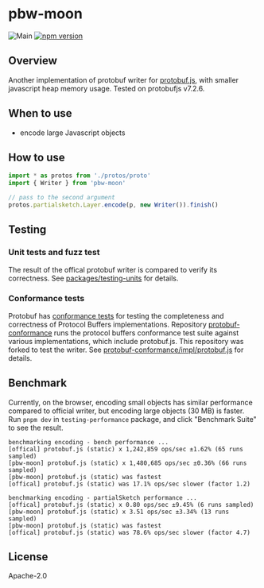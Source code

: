 # pbw-moon

![Main](https://github.com/hpp2334/pbw-moon/actions/workflows/main.yml/badge.svg)
[![npm version](https://badge.fury.io/js/pbw-moon.svg)](https://badge.fury.io/js/pbw-moon)

Overview
----

Another implementation of protobuf writer for [protobuf.js](https://github.com/protobufjs/protobuf.js), with smaller javascript heap memory usage. Tested on protobufjs v7.2.6.

When to use
----

- encode large Javascript objects

How to use
----

```ts
import * as protos from './protos/proto'
import { Writer } from 'pbw-moon'

// pass to the second argument
protos.partialsketch.Layer.encode(p, new Writer()).finish()
```

Testing
----

### Unit tests and fuzz test

The result of the offical protobuf writer is compared to verify its correctness. See [packages/testing-units](packages/testing-units) for details.

### Conformance tests

Protobuf has [conformance tests](https://github.com/protocolbuffers/protobuf/tree/main/conformance) for testing the completeness and correctness of Protocol Buffers implementations. Repository [protobuf-conformance](https://github.com/bufbuild/protobuf-conformance.git) runs the protocol buffers conformance test suite against various implementations, which include protobuf.js. This repository was forked to test the writer. See [protobuf-conformance/impl/protobuf.js](protobuf-conformance/impl/protobuf.js) for details.

Benchmark
----

Currently, on the browser, encoding small objects has similar performance compared to official writer, but encoding large objects (30 MB) is faster. Run `pnpm dev` in `testing-performance` package, and click "Benchmark Suite" to see the result.

```log
benchmarking encoding - bench performance ...
[offical] protobuf.js (static) x 1,242,859 ops/sec ±1.62% (65 runs sampled)
[pbw-moon] protobuf.js (static) x 1,480,685 ops/sec ±0.36% (66 runs sampled)
[pbw-moon] protobuf.js (static) was fastest
[offical] protobuf.js (static) was 17.1% ops/sec slower (factor 1.2)

benchmarking encoding - partialSketch performance ...
[offical] protobuf.js (static) x 0.80 ops/sec ±9.45% (6 runs sampled)
[pbw-moon] protobuf.js (static) x 3.51 ops/sec ±3.34% (13 runs sampled)
[pbw-moon] protobuf.js (static) was fastest
[offical] protobuf.js (static) was 78.6% ops/sec slower (factor 4.7)
```

License
----
Apache-2.0
